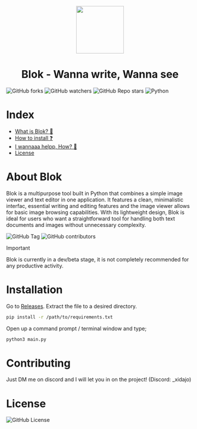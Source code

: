 <p align="center">
  <img src="https://i.ibb.co/gM8kQxY5/App-Icon-256x256x32.png" height="128">
  <h1 align="center">Blok - Wanna write, Wanna see</h1>
</p>

![GitHub forks](https://img.shields.io/github/forks/azGKRWPm/blok?style=for-the-badge)
![GitHub watchers](https://img.shields.io/github/watchers/azGKRWPm/blok?style=for-the-badge)
![GitHub Repo stars](https://img.shields.io/github/stars/azGKRWPm/blok?style=for-the-badge)
![Python](https://img.shields.io/badge/python-3670A0?style=for-the-badge&logo=python&logoColor=ffdd54)

# Index
- [What is Blok? 💾](#About-Blok)
- [How to install ❓](#Installation)
- [I wannaaa helpp, How? 🥺](#Contributing)
- [License](#License)

# About Blok
<p>Blok is a multipurpose tool built in Python that combines a simple image viewer and text editor in one application. It features a clean, minimalistic interfac, essential writing and editing features and the image viewer allows for basic image browsing capabilities. With its lightweight design, Blok is ideal for users who want a straightforward tool for handling both text documents and images without unnecessary complexity.</p>

![GitHub Tag](https://img.shields.io/github/v/tag/azGKRWPm/blok?style=flat-square)
![GitHub contributors](https://img.shields.io/github/contributors/azGKRWPm/blok?style=flat-square)

> [!IMPORTANT]
> Blok is currently in a dev/beta stage, it is not completely recommended for any productive activity.

# Installation

Go to [Releases](https://github.com/azgk1/blok/releases).
Extract the file to a desired directory.
```bash
pip install -r /path/to/requirements.txt
``` 
Open up a command prompt / terminal window and type;
```bash
python3 main.py
```
# Contributing

 Just DM me on discord and I will let you in on the project! (Discord: _xidajo)

# License

![GitHub License](https://img.shields.io/github/license/azGKRWPm/blok?style=flat-square)

















